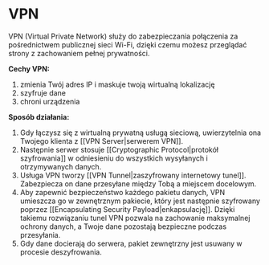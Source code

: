 # VPN
VPN (Virtual Private Network) służy do zabezpieczania połączenia za pośrednictwem publicznej sieci Wi-Fi, dzięki czemu możesz przeglądać strony z zachowaniem pełnej prywatności.

**Cechy VPN:**
1. zmienia Twój adres IP i maskuje twoją wirtualną lokalizację
2. szyfruje dane
3. chroni urządzenia

**Sposób działania:**
1. Gdy łączysz się z wirtualną prywatną usługą sieciową, uwierzytelnia ona Twojego klienta z [[VPN Server|serwerem VPN]].
2. Następnie serwer stosuje [[Cryptographic Protocol|protokół szyfrowania]] w odniesieniu do wszystkich wysyłanych i otrzymywanych danych.
3. Usługa VPN tworzy [[VPN Tunnel|zaszyfrowany internetowy tunel]]. Zabezpiecza on dane przesyłane między Tobą a miejscem docelowym.
4. Aby zapewnić bezpieczeństwo każdego pakietu danych, VPN umieszcza go w zewnętrznym pakiecie, który jest następnie szyfrowany poprzez [[Encapsulating Security Payload|enkapsulację]]. Dzięki takiemu rozwiązaniu tunel VPN pozwala na zachowanie maksymalnej ochrony danych, a Twoje dane pozostają bezpieczne podczas przesyłania.
5. Gdy dane docierają do serwera, pakiet zewnętrzny jest usuwany w procesie deszyfrowania.
